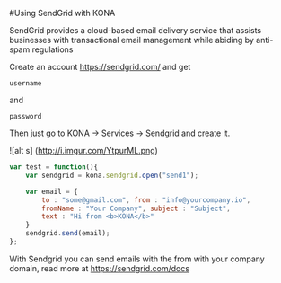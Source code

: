 #Using SendGrid with KONA

SendGrid provides a cloud-based email delivery service that assists businesses with transactional email management while abiding by anti-spam regulations

Create an account https://sendgrid.com/ and get

```
username
```
and

```
password
```

Then just go to KONA -> Services -> Sendgrid and create it.

![alt s] (http://i.imgur.com/YtpurML.png)

```js
var test = function(){
    var sendgrid = kona.sendgrid.open("send1");

    var email = {
    	to : "some@gmail.com", from : "info@yourcompany.io",
    	fromName : "Your Company", subject : "Subject",
    	text : "Hi from <b>KONA</b>"
    }
    sendgrid.send(email);
};
```

With Sendgrid you can send emails with the from with your company domain, read more at https://sendgrid.com/docs

